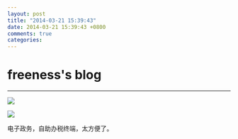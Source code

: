 ```yaml
---
layout: post
title: "2014-03-21 15:39:43"
date: 2014-03-21 15:39:43 +0800
comments: true
categories: 
---
```


# freeness's blog

----------

![](http://okqmqrbgo.bkt.clouddn.com/201403211539431.jpg)

![](http://okqmqrbgo.bkt.clouddn.com/201403211539432.jpg)

>
电子政务，自助办税终端，太方便了。